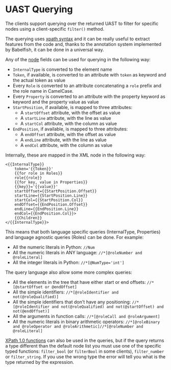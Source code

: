 # UAST Querying

The clients support querying over the returned UAST to filter for specific nodes using a client-specific `filter()` method.

The querying uses [xpath syntax](https://www.w3.org/TR/xpath/) and it can be really useful to extract features from the code and, thanks to the annotation system implemented by Babelfish, it can be done in a universal way.

Any of the [node](https://godoc.org/gopkg.in/bblfsh/sdk.v2/uast#Node) fields can be used for querying in the following way:

* `InternalType` is converted to the element name
* `Token`, if available, is converted to an attribute with `token` as keyword and the actual token as value
* Every `Role` is converted to an attribute concatenating a `role` prefix and the role name in CamelCase.
* Every `Property` is converted to an attribute with the property keyword as keyword and the property value as value
* `StartPosition`, if available, is mapped to three attributes:
  * A `startOffset` attribute, with the offset as value
  * A `startLine` attribute, with the line as value
  * A `startCol` attribute, with the column as value
* `EndPosition`, if available, is mapped to three attributes:
  * A `endOffset` attribute, with the offset as value
  * A `endLine` attribute, with the line as value
  * A `endCol` attribute, with the column as value

Internally, these are mapped in the XML node in the following way:

```markup
<{{InternalType}}
    token='{{Token}}'
    {{for role in Roles}}
    role{{role}}
    {{for key, value in Properties}}
    {{key}}='{{value}}'
    startOffset={{StartPosition.Offset}}
    startLine={{StartPosition.Line}}
    startCol={{StartPosition.Col}}
    endOffset={{EndPosition.Offset}}
    endLine={{EndPosition.Line}}
    endCol={{EndPosition.Col}}>
    {{Children}}
</{{InternalType}}>
```

This means that both language specific queries \(InternalType, Properties\) and language agnostic queries \(Roles\) can be done. For example:

* All the numeric literals in Python: `//Num`
* All the numeric literals in ANY language: `//*[@roleNumber and @roleLiteral]`
* All the integer literals in Python: `//*[@NumType='int']`

The query language also allow some more complex queries:

* All the elements in the tree that have either start or end offsets: `//*[@startOffset or @endOffset]`
* All the simple identifiers: `//*[@roleIdentifier and not(@roleQualified)]`
* All the simple identifiers that don't have any positioning: `//*[@roleIdentifier and not(@roleQualified) and not(@startOffset) and not(@endOffset)]`
* All the arguments in function calls: `//*[@roleCall and @roleArgument]`
* All the numeric literals in binary arithmetic operators: `//*[@roleBinary and @roleOperator and @roleArithmetic]//*[@roleNumber and @roleLiteral]`

[XPath 1.0 functions](https://developer.mozilla.org/en-US/docs/Web/XPath/Functions) can also be used in the queries, but if the query returns a type different than the default node list you must use one of the specific typed functions: `filter_bool` \(or `filterBool` in some clients\), `filter_number` or `filter_string`. If you use the wrong type the error will tell you what is the type returned by the expression.


